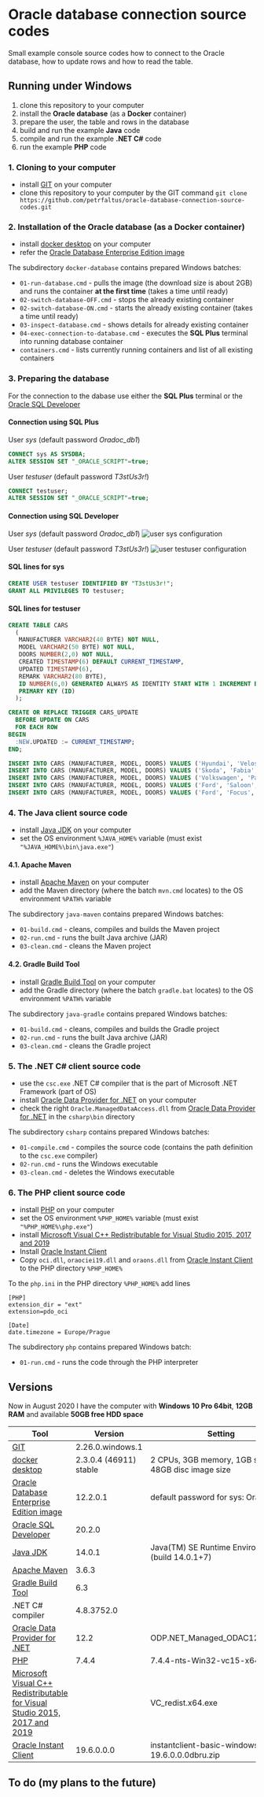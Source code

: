 # Oracle database connection source codes
Small example console source codes how to connect to the Oracle database, how to update rows and how to read the table.

## Running under Windows
1. clone this repository to your computer
2. install the **Oracle database** (as a **Docker** container)
3. prepare the user, the table and rows in the database
4. build and run the example **Java** code
5. compile and run the example **.NET C#** code
6. run the example **PHP** code

### 1. Cloning to your computer
- install [GIT] on your computer
- clone this repository to your computer by the GIT command
  `git clone https://github.com/petrfaltus/oracle-database-connection-source-codes.git`

### 2. Installation of the Oracle database (as a Docker container)
- install [docker desktop] on your computer
- refer the [Oracle Database Enterprise Edition image]

The subdirectory `docker-database` contains prepared Windows batches:
- `01-run-database.cmd` - pulls the image (the download size is about 2GB) and runs the container **at the first time** (takes a time until ready)
- `02-switch-database-OFF.cmd` - stops the already existing container
- `02-switch-database-ON.cmd` - starts the already existing container (takes a time until ready)
- `03-inspect-database.cmd` - shows details for already existing container
- `04-exec-connection-to-database.cmd` - executes the **SQL Plus** terminal into running database container
- `containers.cmd` - lists currently running containers and list of all existing containers

### 3. Preparing the database
For the connection to the dabase use either the **SQL Plus** terminal or the [Oracle SQL Developer]

#### Connection using SQL Plus
User *sys* (default password *Oradoc_db1*)
```sql
CONNECT sys AS SYSDBA;
ALTER SESSION SET "_ORACLE_SCRIPT"=true;
```

User *testuser* (default password *T3stUs3r!*)
```sql
CONNECT testuser;
ALTER SESSION SET "_ORACLE_SCRIPT"=true;
```

#### Connection using SQL Developer
User *sys* (default password *Oradoc_db1*)
![user sys configuration](sql.developer.sys.png)

User *testuser* (default password *T3stUs3r!*)
![user testuser configuration](sql.developer.testuser.png)

#### SQL lines for sys
```sql
CREATE USER testuser IDENTIFIED BY "T3stUs3r!";
GRANT ALL PRIVILEGES TO testuser;
```

#### SQL lines for testuser
```sql
CREATE TABLE CARS
  (
   MANUFACTURER VARCHAR2(40 BYTE) NOT NULL,
   MODEL VARCHAR2(50 BYTE) NOT NULL,
   DOORS NUMBER(2,0) NOT NULL,
   CREATED TIMESTAMP(6) DEFAULT CURRENT_TIMESTAMP,
   UPDATED TIMESTAMP(6),
   REMARK VARCHAR2(80 BYTE),
   ID NUMBER(6,0) GENERATED ALWAYS AS IDENTITY START WITH 1 INCREMENT BY 1 NOT NULL,
   PRIMARY KEY (ID)
  );

CREATE OR REPLACE TRIGGER CARS_UPDATE
  BEFORE UPDATE ON CARS
  FOR EACH ROW
BEGIN
  :NEW.UPDATED := CURRENT_TIMESTAMP;
END;

INSERT INTO CARS (MANUFACTURER, MODEL, DOORS) VALUES ('Hyundai', 'Veloster', 3);
INSERT INTO CARS (MANUFACTURER, MODEL, DOORS) VALUES ('Skoda', 'Fabia', 5);
INSERT INTO CARS (MANUFACTURER, MODEL, DOORS) VALUES ('Volkswagen', 'Passat', 4);
INSERT INTO CARS (MANUFACTURER, MODEL, DOORS) VALUES ('Ford', 'Saloon', 4);
INSERT INTO CARS (MANUFACTURER, MODEL, DOORS) VALUES ('Ford', 'Focus', 5);
```

### 4. The Java client source code
- install [Java JDK] on your computer
- set the OS environment `%JAVA_HOME%` variable (must exist `"%JAVA_HOME%\bin\java.exe"`)

#### 4.1. Apache Maven
- install [Apache Maven] on your computer
- add the Maven directory (where the batch `mvn.cmd` locates) to the OS environment `%PATH%` variable

The subdirectory `java-maven` contains prepared Windows batches:
- `01-build.cmd` - cleans, compiles and builds the Maven project
- `02-run.cmd` - runs the built Java archive (JAR)
- `03-clean.cmd` - cleans the Maven project

#### 4.2. Gradle Build Tool
- install [Gradle Build Tool] on your computer
- add the Gradle directory (where the batch `gradle.bat` locates) to the OS environment `%PATH%` variable

The subdirectory `java-gradle` contains prepared Windows batches:
- `01-build.cmd` - cleans, compiles and builds the Gradle project
- `02-run.cmd` - runs the built Java archive (JAR)
- `03-clean.cmd` - cleans the Gradle project

### 5. The .NET C# client source code
- use the `csc.exe` .NET C# compiler that is the part of Microsoft .NET Framework (part of OS)
- install [Oracle Data Provider for .NET] on your computer
- check the right `Oracle.ManagedDataAccess.dll` from [Oracle Data Provider for .NET] in the `csharp\bin` directory

The subdirectory `csharp` contains prepared Windows batches:
- `01-compile.cmd` - compiles the source code (contains the path definition to the `csc.exe` compiler)
- `02-run.cmd` - runs the Windows executable
- `03-clean.cmd` - deletes the Windows executable

### 6. The PHP client source code
- install [PHP] on your computer
- set the OS environment `%PHP_HOME%` variable (must exist `"%PHP_HOME%\php.exe"`)
- install [Microsoft Visual C++ Redistributable for Visual Studio 2015, 2017 and 2019]
- Install [Oracle Instant Client]
- Copy `oci.dll`, `oraociei19.dll` and `oraons.dll` from [Oracle Instant Client] to the PHP directory `%PHP_HOME%`

To the `php.ini` in the PHP directory `%PHP_HOME%` add lines
```
[PHP]
extension_dir = "ext"
extension=pdo_oci

[Date]
date.timezone = Europe/Prague
```

The subdirectory `php` contains prepared Windows batch:
- `01-run.cmd` - runs the code through the PHP interpreter

## Versions
Now in August 2020 I have the computer with **Windows 10 Pro 64bit**, **12GB RAM** and available **50GB free HDD space**

| Tool | Version | Setting |
| ------ | ------ | ------ |
| [GIT] | 2.26.0.windows.1 | |
| [docker desktop] | 2.3.0.4 (46911) stable | 2 CPUs, 3GB memory, 1GB swap, 48GB disc image size |
| [Oracle Database Enterprise Edition image] | 12.2.0.1 | default password for sys: Oradoc_db1 |
| [Oracle SQL Developer] | 20.2.0 | |
| [Java JDK] | 14.0.1 | Java(TM) SE Runtime Environment (build 14.0.1+7) |
| [Apache Maven] | 3.6.3 | |
| [Gradle Build Tool] | 6.3 | |
| .NET C# compiler | 4.8.3752.0 | |
| [Oracle Data Provider for .NET] | 12.2 | ODP.NET_Managed_ODAC122cR1.zip |
| [PHP] | 7.4.4 | 7.4.4-nts-Win32-vc15-x64 |
| [Microsoft Visual C++ Redistributable for Visual Studio 2015, 2017 and 2019] | | VC_redist.x64.exe |
| [Oracle Instant Client] | 19.6.0.0.0 | instantclient-basic-windows.x64-19.6.0.0.0dbru.zip |

## To do (my plans to the future)


[GIT]: <https://git-scm.com>
[docker desktop]: <https://docs.docker.com/desktop/>
[Oracle Database Enterprise Edition image]: <https://hub.docker.com/_/oracle-database-enterprise-edition>
[Oracle SQL Developer]: <https://www.oracle.com/database/technologies/appdev/sqldeveloper-landing.html>
[Java JDK]: <https://www.oracle.com/java/technologies/javase-downloads.html>
[Apache Maven]: <https://maven.apache.org/>
[Gradle Build Tool]: <https://gradle.org/>
[Oracle Data Provider for .NET]: <https://www.oracle.com/cz/database/technologies/appdev/dotnet/odp.html>
[PHP]: <https://www.php.net/>
[Microsoft Visual C++ Redistributable for Visual Studio 2015, 2017 and 2019]: <https://support.microsoft.com/en-us/help/2977003/the-latest-supported-visual-c-downloads>
[Oracle Instant Client]: <https://www.oracle.com/database/technologies/instant-client/downloads.html>

